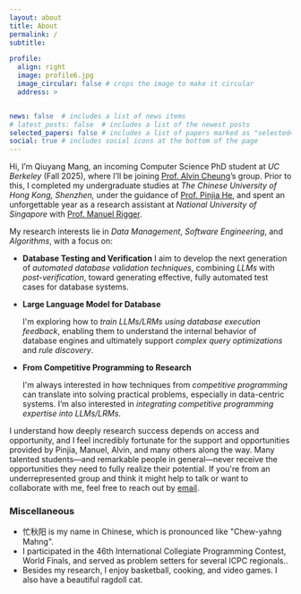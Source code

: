 ```yaml
---
layout: about
title: About
permalink: /
subtitle: 

profile:
  align: right
  image: profile6.jpg
  image_circular: false # crops the image to make it circular
  address: >


news: false  # includes a list of news items
# latest_posts: false  # includes a list of the newest posts
selected_papers: false # includes a list of papers marked as "selected={true}"
social: true # includes social icons at the bottom of the page
---
```

Hi, I’m Qiuyang Mang, an incoming Computer Science PhD student at *UC Berkeley* (Fall 2025), where I’ll be joining [Prof. Alvin Cheung](https://people.eecs.berkeley.edu/~akcheung/)’s group. Prior to this, I completed my undergraduate studies at *The Chinese University of Hong Kong, Shenzhen,* under the guidance of [Prof. Pinjia He](https://pinjiahe.github.io/), and spent an unforgettable year as a research assistant at *National University of Singapore* with [Prof. Manuel Rigger](https://www.manuelrigger.at/).






My research interests lie in *Data Management*, *Software Engineering*, and *Algorithms*, with a focus on:

- **Database Testing and Verification**
   I aim to develop the next generation of *automated database validation techniques*, combining *LLMs* with *post-verification*, toward generating effective, fully automated test cases for database systems.
   
- **Large Language Model for Database**

   I'm exploring how to *train LLMs/LRMs using database execution feedback*, enabling them to understand the internal behavior of database engines and ultimately support *complex query optimizations* and *rule discovery*.

- **From Competitive Programming to Research**

   I'm always interested in how techniques from *competitive programming* can translate into solving practical problems, especially in data-centric systems. I’m also interested in *integrating competitive programming expertise into LLMs/LRMs*. 
   

I understand how deeply research success depends on access and opportunity, and I feel incredibly fortunate for the support and opportunities provided by Pinjia, Manuel, Alvin, and many others along the way. Many talented students—and remarkable people in general—never receive the opportunities they need to fully realize their potential. If you're from an underrepresented group and think it might help to talk or want to collaborate with me, feel free to reach out by [email](mailto:qmang@berkeley.edu).

### Miscellaneous

- 忙秋阳 is my name in Chinese, which is pronounced like "Chew-yahng Mahng".
- I participated in the 46th International Collegiate Programming Contest,  World Finals, and served as problem setters for several ICPC regionals..
- Besides my research, I enjoy basketball, cooking, and video games. I also have a beautiful ragdoll cat.
